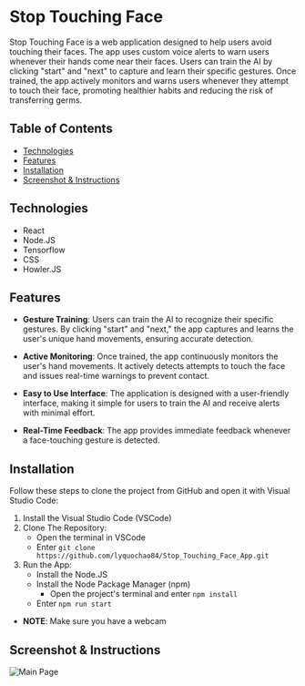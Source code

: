 # Stop Touching Face
Stop Touching Face is a web application designed to help users avoid touching their faces. The app uses custom voice alerts to warn users whenever their hands come near their faces. Users can train the AI by clicking "start" and "next" to capture and learn their specific gestures. Once trained, the app actively monitors and warns users whenever they attempt to touch their face, promoting healthier habits and reducing the risk of transferring germs.

## Table of Contents
- [Technologies](#technologies)
- [Features](#features)
- [Installation](#installation)
- [Screenshot & Instructions](#screenshot)

## Technologies
- React
- Node.JS
- Tensorflow
- CSS
- Howler.JS

## Features
* **Gesture Training**: Users can train the AI to recognize their specific gestures. By clicking "start" and "next," the app captures and learns the user's unique hand movements, ensuring accurate detection.

* **Active Monitoring**: Once trained, the app continuously monitors the user's hand movements. It actively detects attempts to touch the face and issues real-time warnings to prevent contact.

* **Easy to Use Interface**: The application is designed with a user-friendly interface, making it simple for users to train the AI and receive alerts with minimal effort.

* **Real-Time Feedback**: The app provides immediate feedback whenever a face-touching gesture is detected.

## Installation
Follow these steps to clone the project from GitHub and open it with Visual Studio Code:
1.  Install the Visual Studio Code (VSCode)
2.  Clone The Repository:
    - Open the terminal in VSCode
    - Enter ```git clone https://github.com/lyquochao84/Stop_Touching_Face_App.git```
3. Run the App:
    - Install the Node.JS
    - Install the Node Package Manager (npm)
      - Open the project's terminal and enter ```npm install```
    - Enter ```npm run start```
- **NOTE**: Make sure you have a webcam 
## Screenshot & Instructions
![Main Page](https://github.com/user-attachments/assets/df03d697-4d6e-487a-8d97-6452ac2bb8ef)

